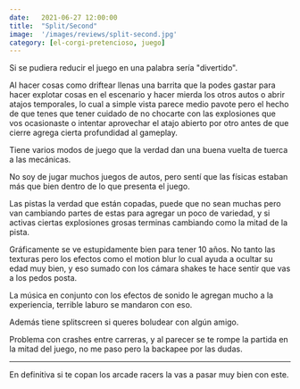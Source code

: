 ```yaml
---
date:   2021-06-27 12:00:00
title:  "Split/Second"
image:  '/images/reviews/split-second.jpg'
category: [el-corgi-pretencioso, juego]
---
```

Si se pudiera reducir el juego en una palabra sería "divertido".

Al hacer cosas como driftear llenas una barrita que la podes gastar para hacer explotar cosas en el escenario y hacer mierda los otros autos o abrir atajos temporales, lo cual a simple vista parece medio pavote pero el hecho de que tenes que tener cuidado de no chocarte con las explosiones que vos ocasionaste o intentar aprovechar el atajo abierto por otro antes de que cierre agrega cierta profundidad al gameplay.

Tiene varios modos de juego que la verdad dan una buena vuelta de tuerca a las mecánicas.

No soy de jugar muchos juegos de autos, pero sentí que las físicas estaban más que bien dentro de lo que presenta el juego.

Las pistas la verdad que están copadas, puede que no sean muchas pero van cambiando partes de estas para agregar un poco de variedad, y si activas ciertas explosiones grosas terminas cambiando como la mitad de la pista.

Gráficamente se ve estupidamente bien para tener 10 años. No tanto las texturas pero los efectos como el motion blur lo cual ayuda a ocultar su edad muy bien, y eso sumado con los cámara shakes te hace sentir que vas a los pedos posta.

La música en conjunto con los efectos de sonido le agregan mucho a la experiencia, terrible laburo se mandaron con eso.

Además tiene splitscreen si queres boludear con algún amigo.

Problema con crashes entre carreras, y al parecer se te rompe la partida en la mitad del juego, no me paso pero la backapee por las dudas.

<hr>

En definitiva si te copan los arcade racers la vas a pasar muy bien con este.
